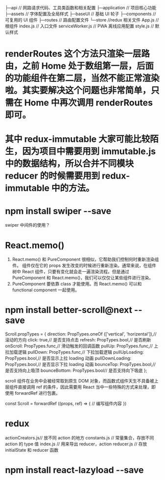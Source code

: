 ├─api                   // 网路请求代码、工具类函数和相关配置
├─application           // 项目核心功能
├─assets                // 字体配置及全局样式
├─baseUI                // 基础 UI 轮子
├─components            // 可复用的 UI 组件
├─routes                // 路由配置文件
└─store                 //redux 相关文件
  App.js                // 根组件
  index.js              // 入口文件
  serviceWorker.js      // PWA 离线应用配置
  style.js              // 默认样式


  # renderRoutes 这个方法只渲染一层路由，之前 Home 处于数组第一层，后面的功能组件在第二层，当然不能正常渲染啦。其实要解决这个问题也非常简单，只需在 Home 中再次调用 renderRoutes 即可。


  # 其中 redux-immutable 大家可能比较陌生，因为项目中需要用到 immutable.js 中的数据结构，所以合并不同模块 reducer 的时候需要用到 redux-immutable 中的方法。

  # npm install swiper --save
  swiper 中间件的使用？


  # React.memo()
  1. React.memo() 和 PureComponent 很相似，它帮助我们控制何时重新渲染组件。
      组件仅在它的 props 发生改变的时候进行重新渲染。通常来说，在组件树中 React 组件，只要有变化就会走一遍渲染流程。但是通过 PureComponent 和 React.memo()，我们可以仅仅让某些组件进行渲染。
  2. PureComponent 要依靠 class 才能使用。而 React.memo() 可以和 functional component 一起使用。

  # npm install better-scroll@next --save

  Scroll.propTypes = {
  direction: PropTypes.oneOf (['vertical', 'horizental']),// 滚动的方向
  click: true,// 是否支持点击
  refresh: PropTypes.bool,// 是否刷新
  onScroll: PropTypes.func,// 滑动触发的回调函数
  pullUp: PropTypes.func,// 上拉加载逻辑
  pullDown: PropTypes.func,// 下拉加载逻辑
  pullUpLoading: PropTypes.bool,// 是否显示上拉 loading 动画
  pullDownLoading: PropTypes.bool,// 是否显示下拉 loading 动画
  bounceTop: PropTypes.bool,// 是否支持向上吸顶
  bounceBottom: PropTypes.bool// 是否支持向下吸底
  };

  scroll 组件在业务中会被经常取到原生 DOM 对象，而函数式组件天生不具备被上层组件直接调用 ref 的条件，因此需要用 React 当中一些特殊的方式来处理，即使用 forwardRef 进行包裹。

  const Scroll = forwardRef ((props, ref) => {
    // 编写组件内容
  })


  # redux
  actionCreators.js// 放不同 action 的地方
  constants.js      // 常量集合，存放不同 action 的 type 值
  index.js          // 用来导出 reducer，action
  reducer.js        // 存放 initialState 和 reducer 函数

  # npm install react-lazyload --save